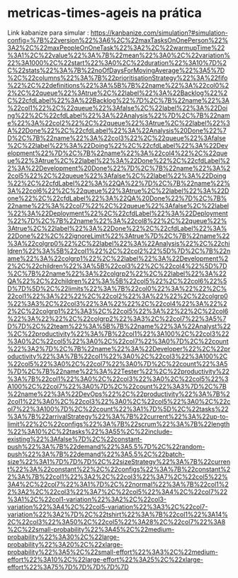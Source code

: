 # metricas-times-ageis na prática

Link kabanize para simular :
https://kanbanize.com/simulation?#simulation-config=%7B%22version%22%3A6%2C%22maxTasksOnOnePerson%22%3A2%2C%22maxPeopleOnOneTask%22%3A2%2C%22warmupTime%22%3A1%2C%22value%22%3A%7B%22mean%22%3A0%2C%22variation%22%3A1000%2C%22start%22%3A0%2C%22duration%22%3A10%7D%2C%22stats%22%3A%7B%22noOfDaysForMovingAverage%22%3A5%7D%2C%22columns%22%3A%7B%22prioritisationStrategy%22%3A%22fifo%22%2C%22definitions%22%3A%5B%7B%22name%22%3A%22col0%22%2C%22queue%22%3Atrue%2C%22label%22%3A%22Backlog%22%2C%22cfdLabel%22%3A%22Backlog%22%7D%2C%7B%22name%22%3A%22col1%22%2C%22queue%22%3Afalse%2C%22label%22%3A%22Doing%22%2C%22cfdLabel%22%3A%22Analysis%22%7D%2C%7B%22name%22%3A%22col2%22%2C%22queue%22%3Atrue%2C%22label%22%3A%22Done%22%2C%22cfdLabel%22%3A%22Analysis%20Done%22%7D%2C%7B%22name%22%3A%22col3%22%2C%22queue%22%3Afalse%2C%22label%22%3A%22Doing%22%2C%22cfdLabel%22%3A%22Development%22%7D%2C%7B%22name%22%3A%22col4%22%2C%22queue%22%3Atrue%2C%22label%22%3A%22Done%22%2C%22cfdLabel%22%3A%22Development%20Done%22%7D%2C%7B%22name%22%3A%22col5%22%2C%22queue%22%3Afalse%2C%22label%22%3A%22Doing%22%2C%22cfdLabel%22%3A%22QA%22%7D%2C%7B%22name%22%3A%22col6%22%2C%22queue%22%3Atrue%2C%22label%22%3A%22Done%22%2C%22cfdLabel%22%3A%22QA%20Done%22%7D%2C%7B%22name%22%3A%22col7%22%2C%22queue%22%3Afalse%2C%22label%22%3A%22Deployment%22%2C%22cfdLabel%22%3A%22Deployment%22%7D%2C%7B%22name%22%3A%22col8%22%2C%22queue%22%3Atrue%2C%22label%22%3A%22Done%22%2C%22cfdLabel%22%3A%22Done%22%2C%22ignoreLimit%22%3Atrue%7D%2C%7B%22name%22%3A%22colgrp0%22%2C%22label%22%3A%22Analysis%22%2C%22children%22%3A%5B%22col1%22%2C%22col2%22%5D%7D%2C%7B%22name%22%3A%22colgrp1%22%2C%22label%22%3A%22Development%22%2C%22children%22%3A%5B%22col3%22%2C%22col4%22%5D%7D%2C%7B%22name%22%3A%22colgrp2%22%2C%22label%22%3A%22QA%22%2C%22children%22%3A%5B%22col5%22%2C%22col6%22%5D%7D%5D%2C%22limits%22%3A%7B%22col0%22%3A%22%22%2C%22col1%22%3A%22%22%2C%22col2%22%3A%22%22%2C%22colgrp0%22%3A3%2C%22col3%22%3A%22%22%2C%22col4%22%3A%22%22%2C%22colgrp1%22%3A3%2C%22col5%22%3A%22%22%2C%22col6%22%3A%22%22%2C%22colgrp2%22%3A3%2C%22col7%22%3A5%7D%7D%2C%22team%22%3A%5B%7B%22name%22%3A%22Analyst%22%2C%22productivity%22%3A%7B%22col1%22%3A100%2C%22col3%22%3A0%2C%22col5%22%3A0%2C%22col7%22%3A0%7D%2C%22count%22%3A2%7D%2C%7B%22name%22%3A%22Developer%22%2C%22productivity%22%3A%7B%22col1%22%3A0%2C%22col3%22%3A100%2C%22col5%22%3A0%2C%22col7%22%3A0%7D%2C%22count%22%3A5%7D%2C%7B%22name%22%3A%22Tester%22%2C%22productivity%22%3A%7B%22col1%22%3A0%2C%22col3%22%3A0%2C%22col5%22%3A100%2C%22col7%22%3A0%7D%2C%22count%22%3A3%7D%2C%7B%22name%22%3A%22DevOps%22%2C%22productivity%22%3A%7B%22col1%22%3A0%2C%22col3%22%3A0%2C%22col5%22%3A0%2C%22col7%22%3A100%7D%2C%22count%22%3A1%7D%5D%2C%22tasks%22%3A%7B%22arrivalStrategy%22%3A%7B%22current%22%3A%22up-to-limit%22%2C%22configs%22%3A%7B%22scrum%22%3A%7B%22length%22%3A10%2C%22tasks%22%3A55%2C%22include-existing%22%3Afalse%7D%2C%22constant-push%22%3A%7B%22demand%22%3A5.5%7D%2C%22random-push%22%3A%7B%22demand%22%3A5.5%2C%22batch-size%22%3A1%7D%7D%7D%2C%22sizeStrategy%22%3A%7B%22current%22%3A%22constant%22%2C%22configs%22%3A%7B%22constant%22%3A%7B%22col1%22%3A2%2C%22col3%22%3A7%2C%22col5%22%3A4%2C%22col7%22%3A1%7D%2C%22normal%22%3A%7B%22col1%22%3A2%2C%22col3%22%3A7%2C%22col5%22%3A4%2C%22col7%22%3A1%2C%22col1-variation%22%3A2%2C%22col3-variation%22%3A4%2C%22col5-variation%22%3A3%2C%22col7-variation%22%3A2%7D%2C%22tshirt%22%3A%7B%22col1%22%3A14%2C%22col3%22%3A50%2C%22col5%22%3A28%2C%22col7%22%3A8%2C%22small-probability%22%3A45%2C%22medium-probability%22%3A30%2C%22large-probability%22%3A20%2C%22xlarge-probability%22%3A5%2C%22small-effort%22%3A3%2C%22medium-effort%22%3A10%2C%22large-effort%22%3A25%2C%22xlarge-effort%22%3A75%7D%7D%7D%7D%7D
